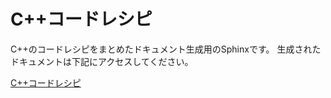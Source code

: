 # C++コードレシピ

C++のコードレシピをまとめたドキュメント生成用のSphinxです。
生成されたドキュメントは下記にアクセスしてください。

[C++コードレシピ](http://kenichiroida.github.io/CppCodeRecipe/)
